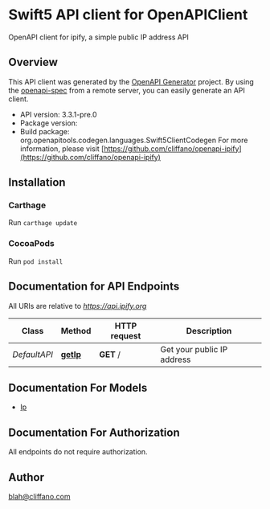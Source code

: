 # Swift5 API client for OpenAPIClient

OpenAPI client for ipify, a simple public IP address API

## Overview
This API client was generated by the [OpenAPI Generator](https://openapi-generator.tech) project.  By using the [openapi-spec](https://github.com/OAI/OpenAPI-Specification) from a remote server, you can easily generate an API client.

- API version: 3.3.1-pre.0
- Package version: 
- Build package: org.openapitools.codegen.languages.Swift5ClientCodegen
For more information, please visit [https://github.com/cliffano/openapi-ipify](https://github.com/cliffano/openapi-ipify)

## Installation

### Carthage

Run `carthage update`

### CocoaPods

Run `pod install`

## Documentation for API Endpoints

All URIs are relative to *https://api.ipify.org*

Class | Method | HTTP request | Description
------------ | ------------- | ------------- | -------------
*DefaultAPI* | [**getIp**](docs/DefaultAPI.md#getip) | **GET** / | Get your public IP address


## Documentation For Models

 - [Ip](docs/Ip.md)


## Documentation For Authorization

 All endpoints do not require authorization.


## Author

blah@cliffano.com

